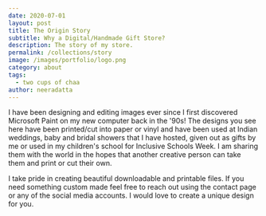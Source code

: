 ```yaml
---
date: 2020-07-01    
layout: post
title: The Origin Story
subtitle: Why a Digital/Handmade Gift Store?
description: The story of my store.
permalink: /collections/story
image: /images/portfolio/logo.png
category: about
tags:
  - two cups of chaa
author: neeradatta
---
```


I have been designing and editing images ever since I first discovered Microsoft Paint on my new computer back in the '90s! The designs you see here have been printed/cut into paper or vinyl and have been used at Indian weddings, baby and bridal showers that I have hosted, given out as gifts by me or used in my children's school for Inclusive Schools Week. I am sharing them with the world in the hopes that another creative person can take them and print or cut their own.

I take pride in creating beautiful downloadable and printable files. If you need something custom made feel free to reach out using the contact page or any of the social media accounts. I would love to create a unique design for you.